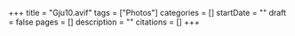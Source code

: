 +++
title = "Gju10.avif"
tags = ["Photos"]
categories = []
startDate = ""
draft = false
pages = []
description = ""
citations = []
+++
